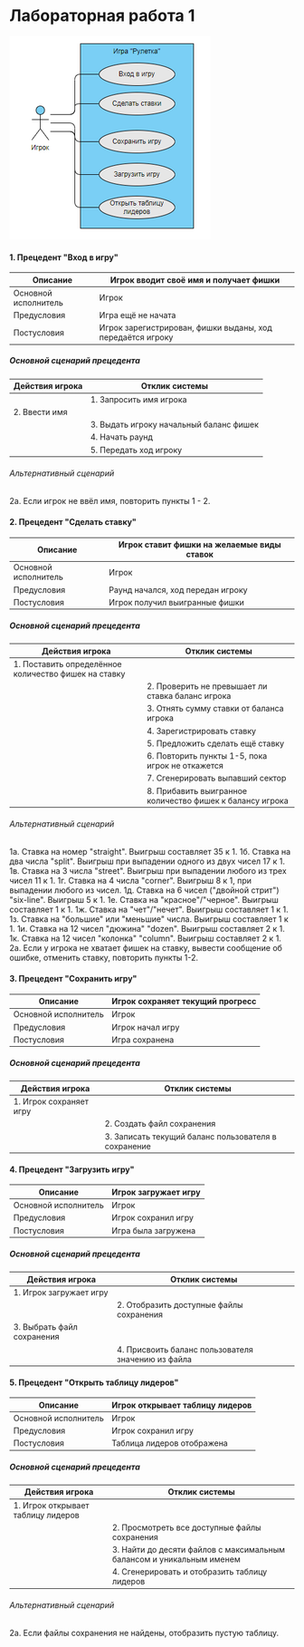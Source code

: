 # Лабораторная работа 1
![diagram](/assets/diagramm1.png)

#### 1. Прецедент "Вход в игру"
| Описание  |  Игрок вводит своё имя и получает фишки |
| ------------ | ------------ |
|  Основной исполнитель | Игрок  |
| Предусловия  | Игра ещё не начата  |
|  Постусловия |  Игрок зарегистрирован, фишки выданы, ход передаётся игроку |
##### Основной сценарий прецедента
| Действия игрока  | Отклик системы  |
| ------------ | ------------ |
|   |  1. Запросить имя игрока |
| 2. Ввести имя  |   |
|   |  3. Выдать игроку начальный баланс фишек |
|   |  4. Начать раунд |
|   |  5. Передать ход игроку |

###### Альтернативный сценарий
2а. Если игрок не ввёл имя, повторить пункты 1 - 2. 

#### 2. Прецедент "Сделать ставку"
| Описание  |  Игрок ставит фишки на желаемые виды ставок  |
| ------------ | ------------ |
|  Основной исполнитель | Игрок  |
| Предусловия  | Раунд начался, ход передан игроку  |
|  Постусловия |  Игрок получил выигранные фишки |

##### Основной сценарий прецедента
| Действия игрока  | Отклик системы  |
| ------------ | ------------ |
| 1. Поставить определённое количество фишек на ставку  |   |
|   | 2. Проверить не превышает ли ставка баланс игрока  |
|   | 3. Отнять сумму ставки от баланса игрока |
|   | 4. Зарегистрировать ставку  |
|   | 5. Предложить сделать ещё ставку  |
|   | 6. Повторить пункты 1-5, пока игрок не откажется  |
|   | 7. Сгенерировать выпавший сектор  |
|   | 8. Прибавить выигранное количество фишек к балансу игрока  |

###### Альтернативный сценарий
1а. Ставка на номер "straight". Выигрыш составляет 35 к 1.
1б. Ставка на два числа "split". Выигрыш при выпадении одного из двух чисел 17 к 1.
1в. Ставка на 3 числа "street". Выигрыш при выпадении любого из трех чисел 11 к 1.
1г. Ставка на 4 числа "corner". Выигрыш 8 к 1, при выпадении любого из чисел.
1д. Ставка на 6 чисел ("двойной стрит") "six-line". Выигрыш 5 к 1.
1е. Ставка на "красное"/"черное". Выигрыш составляет 1 к 1.
1ж. Ставка на "чет"/"нечет". Выигрыш составляет 1 к 1.
1з. Ставка на "большие" или "меньшие" числа. Выигрыш составляет 1 к 1.
1и. Ставка на 12 чисел "дюжина" "dozen". Выигрыш составляет 2 к 1.
1к. Ставка на 12 чисел "колонка" "column". Выигрыш составляет 2 к 1.
2а. Если у игрока не хватает фишек на ставку, вывести сообщение об ошибке, отменить ставку, повторить пункты 1-2. 

#### 3. Прецедент "Сохранить игру"

| Описание  |  Игрок сохраняет текущий прогресс |
| ------------ | ------------ |
|  Основной исполнитель | Игрок  |
| Предусловия  | Игрок начал игру  |
|  Постусловия |  Игра сохранена |
##### Основной сценарий прецедента
| Действия игрока  | Отклик системы  |
| ------------ | ------------ |
| 1. Игрок сохраняет игру  |   |
|   | 2.  Создать файл сохранения |
|   | 3. Записать текущий баланс пользователя в сохранение |

#### 4. Прецедент "Загрузить игру"
| Описание  |  Игрок загружает игру |
| ------------ | ------------ |
|  Основной исполнитель | Игрок  |
| Предусловия  | Игрок сохранил игру  |
|  Постусловия |  Игра была загружена |
##### Основной сценарий прецедента
| Действия игрока  | Отклик системы  |
| ------------ | ------------ |
| 1. Игрок загружает игру  |   |
|   | 2. Отобразить доступные файлы сохранения  |
| 3. Выбрать файл сохранения  |   |
|   | 4. Присвоить баланс пользователя значению из файла  |

#### 5. Прецедент "Открыть таблицу лидеров"
| Описание  |  Игрок открывает таблицу лидеров |
| ------------ | ------------ |
|  Основной исполнитель | Игрок  |
| Предусловия  | Игрок сохранил игру  |
|  Постусловия |  Таблица лидеров отображена |
##### Основной сценарий прецедента
| Действия игрока  | Отклик системы  |
| ------------ | ------------ |
| 1. Игрок открывает таблицу лидеров  |   |
|   | 2. Просмотреть все доступные файлы сохранения  |
|   | 3. Найти до десяти файлов с максимальным балансом и уникальным именем  |
|   | 4. Сгенерировать и отобразить таблицу лидеров  |
###### Альтернативный сценарий
2а. Если файлы сохранения не найдены, отобразить пустую таблицу.